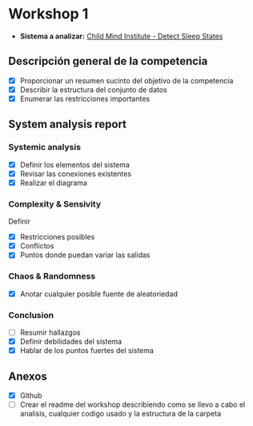 # Workshop 1
- **Sistema a analizar:** [Child Mind Institute - Detect Sleep States](https://www.kaggle.com/competitions/child-mind-institute-detect-sleep-states)
## Descripción general de la competencia
- [x] Proporcionar un resumen sucinto del objetivo de la competencia
- [x] Describir la estructura del conjunto de datos
- [x] Enumerar las restricciones importantes

## System analysis report
### Systemic analysis
- [x] Definir los elementos del sistema
- [x] Revisar las conexiones existentes
- [x] Realizar el diagrama

### Complexity & Sensivity
Definir
- [x] Restricciones posibles
- [x] Conflictos
- [x] Puntos donde puedan variar las salidas

### Chaos & Randomness
- [x] Anotar cualquier posible fuente de aleatoriedad

### Conclusion
- [ ] Resumir hallazgos
- [x] Definir debilidades del sistema
- [x] Hablar de los puntos fuertes del sistema

## Anexos
- [x] Github
- [ ] Crear el readme del workshop describiendo como se llevo a cabo el analisis, cualquier codigo usado y la estructura de la carpeta
